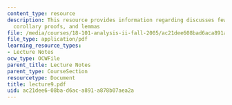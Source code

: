 ```yaml
---
content_type: resource
description: This resource provides information regarding discusses few theorems,
  corollary proofs, and lemmas
file: /media/courses/18-101-analysis-ii-fall-2005/ac21dee608bad6aca891a878b07aea2a_lecture9.pdf
file_type: application/pdf
learning_resource_types:
- Lecture Notes
ocw_type: OCWFile
parent_title: Lecture Notes
parent_type: CourseSection
resourcetype: Document
title: lecture9.pdf
uid: ac21dee6-08ba-d6ac-a891-a878b07aea2a
---
```

